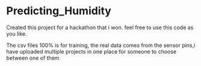 # Predicting_Humidity
Created this project for a hackathon that i won. feel free to use this code as you like.

The csv files 100% is for training, the real data comes from the sensor pins,i have uploaded multiple projects in one place for someone to choose between one of them
